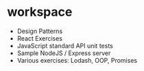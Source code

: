 # workspace

* Design Patterns
* React Exercises
* JavaScript standard API unit tests
* Sample NodeJS / Express server
* Various exercises: Lodash, OOP, Promises
